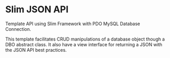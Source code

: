 # Slim JSON API

Template API using Slim Framework with PDO MySQL Database Connection.

This template facilitates CRUD manipulations of a database object though a DBO abstract class. 
It also have a view interface for returning a JSON with the JSON API best practices.
